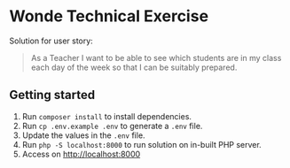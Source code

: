 # Wonde Technical Exercise

Solution for user story:

> As a Teacher I want to be able to see which students are in my class each day of the week so that I can be suitably prepared.

## Getting started

1. Run `composer install` to install dependencies.
2. Run `cp .env.example .env` to generate a `.env` file.
3. Update the values in the `.env` file.
4. Run `php -S localhost:8000` to run solution on in-built PHP server.
5. Access on [http://localhost:8000](http://localhost:8000)
